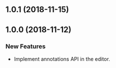 ## 1.0.1 (2018-11-15)

## 1.0.0 (2018-11-12)

### New Features

- Implement annotations API in the editor.
